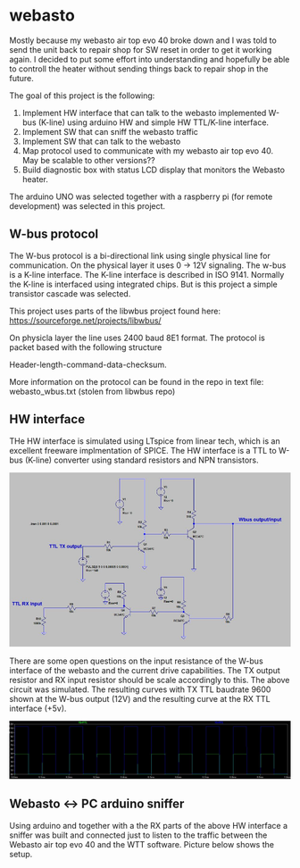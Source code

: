 # webasto
Mostly because my webasto air top evo 40 broke down and I was told to send the unit back to repair shop for SW reset in order to get it working again. I decided to put some effort into understanding and hopefully be able to controll the heater without sending things back to repair shop in the future.

The goal of this project is the following:

1) Implement HW interface that can talk to the webasto implemented W-bus (K-line) using arduino HW and simple HW TTL/K-line interface.
2) Implement SW that can sniff the webasto traffic
3) Implement SW that can talk to the webasto
4) Map protocol used to communicate with my webasto air top evo 40. May be scalable to other versions??
5) Build diagnostic box with status LCD display that monitors the Webasto heater.

The arduino UNO was selected together with a raspberry pi (for remote development) was selected in this project.

W-bus protocol
-------------

The W-bus protocol is a bi-directional link using single physical line for communication. On the physical layer it uses 0 -> 12V signaling. The w-bus is a K-line interface. The K-line interface is described in ISO 9141. Normally the K-line is interfaced using integrated chips. But is this project a simple transistor cascade was selected.

This project uses parts of the libwbus project found here: https://sourceforge.net/projects/libwbus/

On physicla layer the line uses 2400 baud 8E1 format. The protocol is packet based with the following structure

Header-length-command-data-checksum.

More information on the protocol can be found in the repo in text file: webasto_wbus.txt (stolen from libwbus repo)


HW interface
------------
THe HW interface is simulated using LTspice from linear tech, which is an excellent freeware implmentation of SPICE. The HW interface is a TTL to W-bus (K-line) converter using standard resistors and NPN transistors.

![HW_interface_Wbus](HW_interface_Wbus.JPG)

There are some open questions on the input resistance of the W-bus interface of the webasto and the current drive capabilities. The TX output resistor and RX input resistor should be scale accordingly to this.
The above circuit was simulated. The resulting curves with TX TTL baudrate 9600 shown at the W-bus output (12V) and the resulting curve at the RX TTL interface (+5v).

![RX_TTL_input_W-BUS_output.JPG](RX_TTL_input_W-BUS_output.JPG)

Webasto <-> PC arduino sniffer
----------------------
Using arduino and together with a the RX parts of the above HW interface a sniffer was built and connected just to listen to the traffic between the Webasto air top evo 40 and the WTT software. Picture below shows the setup.

